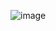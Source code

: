 ![image](https://github.com/wkdsh21/algo_backend/assets/100358810/8d20e70c-1d3a-4200-97d2-692f77927ec3)
